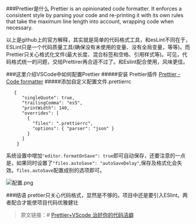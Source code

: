 ###Prettier是什么
Prettier is an opinionated code formatter. It enforces a consistent style by parsing your code and re-printing it with its own rules that take the maximum line length into account, wrapping code when necessary.

以上是github上的官方解释，其实就是简单的代码格式工具，和esLint不同在于，ESLint只是一个代码质量工具(确保没有未使用的变量、没有全局变量，等等)。而Prettier只关心格式化文件(最大长度、混合标签和空格、引用样式等)。可见，代码格式统一的问题，交给Prettirer再合适不过了。和Eslint配合使用，风味更佳。

###这里介绍VSCode中如何配置Prettier
#####安装 Prettier插件 [Prettier - Code formatter](https://marketplace.visualstudio.com/items?itemName=esbenp.prettier-vscode)
#####添加自定义配置文件.prettierrc
```
   {
      "singleQuote": true,
      "trailingComma": "es5",
      "printWidth": 140,
      "overrides": [
        {
          "files": ".prettierrc",
          "options": { "parser": "json" }
        }
      ]
    }
```
系统设置中增加`"editor.formatOnSave": true`即可自动保存，还要注意的一点是，如果同时设置了`"files.autoSave": "autoSaveDelay"`,保存及格式化会失效。`files.autoSave`配置成别的选项即可。

![配置.png](https://upload-images.jianshu.io/upload_images/12877063-cc2546c7f84cf259.png?imageMogr2/auto-orient/strip%7CimageView2/2/w/1240)


###结语
prettier只关心代码格式，显然是不够的。项目中还是要引入ESlint。两者配合才能使项目代码优雅健壮

> 原文链接：# [Prettier+VScode 治好你的代码洁癖](https://segmentfault.com/a/1190000016579279)
